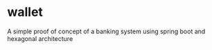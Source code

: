 # wallet
A simple proof of concept of a banking system using spring boot and hexagonal architecture
